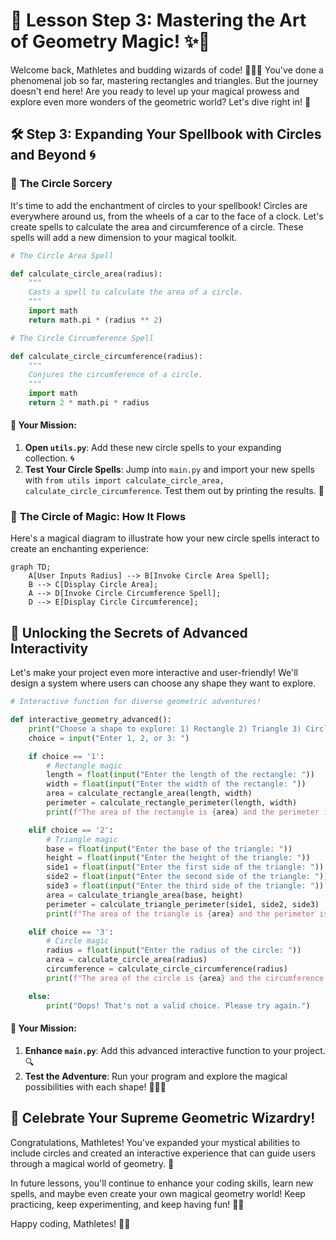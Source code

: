 # 🌌 Lesson Step 3: Mastering the Art of Geometry Magic! ✨🔮

Welcome back, Mathletes and budding wizards of code! 🧙‍♂️✨ You've done a phenomenal job so far, mastering rectangles and triangles. But the journey doesn't end here! Are you ready to level up your magical prowess and explore even more wonders of the geometric world? Let's dive right in! 🚀

## 🛠️ Step 3: Expanding Your Spellbook with Circles and Beyond 🌀

### 🔵 **The Circle Sorcery**

It's time to add the enchantment of circles to your spellbook! Circles are everywhere around us, from the wheels of a car to the face of a clock. Let's create spells to calculate the area and circumference of a circle. These spells will add a new dimension to your magical toolkit.

```python
# The Circle Area Spell

def calculate_circle_area(radius):
    """
    Casts a spell to calculate the area of a circle.
    """
    import math
    return math.pi * (radius ** 2)

# The Circle Circumference Spell

def calculate_circle_circumference(radius):
    """
    Conjures the circumference of a circle.
    """
    import math
    return 2 * math.pi * radius
```

#### 🎲 **Your Mission**:
1. **Open `utils.py`**: Add these new circle spells to your expanding collection. 🌀
2. **Test Your Circle Spells**: Jump into `main.py` and import your new spells with `from utils import calculate_circle_area, calculate_circle_circumference`. Test them out by printing the results. 🌟

### 🔄 **The Circle of Magic: How It Flows**

Here's a magical diagram to illustrate how your new circle spells interact to create an enchanting experience:

```mermaid
graph TD;
    A[User Inputs Radius] --> B[Invoke Circle Area Spell];
    B --> C[Display Circle Area];
    A --> D[Invoke Circle Circumference Spell];
    D --> E[Display Circle Circumference];
```

## 🌟 **Unlocking the Secrets of Advanced Interactivity**

Let's make your project even more interactive and user-friendly! We'll design a system where users can choose any shape they want to explore. 

```python
# Interactive function for diverse geometric adventures!

def interactive_geometry_advanced():
    print("Choose a shape to explore: 1) Rectangle 2) Triangle 3) Circle")
    choice = input("Enter 1, 2, or 3: ")

    if choice == '1':
        # Rectangle magic
        length = float(input("Enter the length of the rectangle: "))
        width = float(input("Enter the width of the rectangle: "))
        area = calculate_rectangle_area(length, width)
        perimeter = calculate_rectangle_perimeter(length, width)
        print(f"The area of the rectangle is {area} and the perimeter is {perimeter}.")

    elif choice == '2':
        # Triangle magic
        base = float(input("Enter the base of the triangle: "))
        height = float(input("Enter the height of the triangle: "))
        side1 = float(input("Enter the first side of the triangle: "))
        side2 = float(input("Enter the second side of the triangle: "))
        side3 = float(input("Enter the third side of the triangle: "))
        area = calculate_triangle_area(base, height)
        perimeter = calculate_triangle_perimeter(side1, side2, side3)
        print(f"The area of the triangle is {area} and the perimeter is {perimeter}.")

    elif choice == '3':
        # Circle magic
        radius = float(input("Enter the radius of the circle: "))
        area = calculate_circle_area(radius)
        circumference = calculate_circle_circumference(radius)
        print(f"The area of the circle is {area} and the circumference is {circumference}.")

    else:
        print("Oops! That's not a valid choice. Please try again.")
```

#### 🎲 **Your Mission**:
1. **Enhance `main.py`**: Add this advanced interactive function to your project. 🔍
2. **Test the Adventure**: Run your program and explore the magical possibilities with each shape! 🧙‍♂️✨

## 🎉 **Celebrate Your Supreme Geometric Wizardry!**

Congratulations, Mathletes! You've expanded your mystical abilities to include circles and created an interactive experience that can guide users through a magical world of geometry. 🚀

In future lessons, you'll continue to enhance your coding skills, learn new spells, and maybe even create your own magical geometry world! Keep practicing, keep experimenting, and keep having fun! 🌟✨

Happy coding, Mathletes! 🎈✨